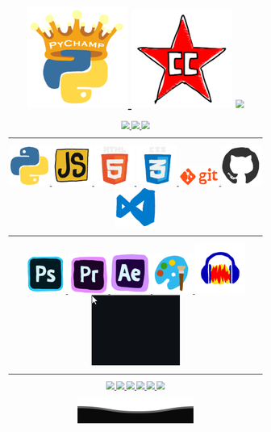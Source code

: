 <center>

<h1 align="center">
  <a href="https://www.youtube.com/channel/UCA9JRgMqaKB6XfLYkh2Dsjw">
    <img src="img\PyChamp_gif_logo.gif" width="200" />
  </a>
  <img src="img\CC.gif" width="200" />
  <a href="https://ko-fi.com/napo_ii">
    <img src="/NapoII/img/kofi.gif" width="270" />
  
</h1>


<p align="center">
  <img src="https://komarev.com/ghpvc/?username=napoii&label=Profile%20views&color=0e75b6&style=flat"  />
   <a href="https://discord.gg/g7EW4P65"><img src="https://img.shields.io/discord/190307701169979393?style=plastic"
   width="100" />
  <img src="https://img.shields.io/github/followers/NapoII?style=social"
    />
<p>

---

<p align="center">
  <img src="img\python.gif"   width="80" />
  <img src="img\java.gif"     width="80" />
  <img src="img\html.gif"     width="80" />
  <img src="img\css.gif"      width="80" />
  <img src="img\git.gif"      width="80" />
  <img src="img\github.gif"   width="80" />
  <img src="img\vsc.gif"      width="80" />
<p>

---
  
<p align="center">
  <img src="img\ps.gif"   width="80" />
  <img src="img\pr.gif"     width="80" />
  <img src="img\ae.gif"     width="80" />
  <img src="img\paint.gif"     width="80" />
  <img src="img\aud.gif"     width="100" />
  <img src="img\fake_maus.gif"     />
<p>

---
<p align="center">
  <img src="http://github-profile-summary-cards.vercel.app/api/cards/profile-details?username=NapoII&theme=dark" />
  <img src="ihttp://github-profile-summary-cards.vercel.app/api/cards/repos-per-language?username=NapoII&theme=dark"/>
  <img src="http://github-profile-summary-cards.vercel.app/api/cards/most-commit-language?username=NapoII&theme=dark"/>
  <img src="http://github-profile-summary-cards.vercel.app/api/cards/repos-per-language?username=NapoII&theme=dark"/>
  <img src="http://github-profile-summary-cards.vercel.app/api/cards/stats?username=NapoII&theme=dark"/>
  <img src="http://github-profile-summary-cards.vercel.app/api/cards/productive-time?username=NapoII&theme=dark&utcOffset=2"/>
<p>

<p align="center">
  <img src="img\Bottom.svg"
    />
</p>
